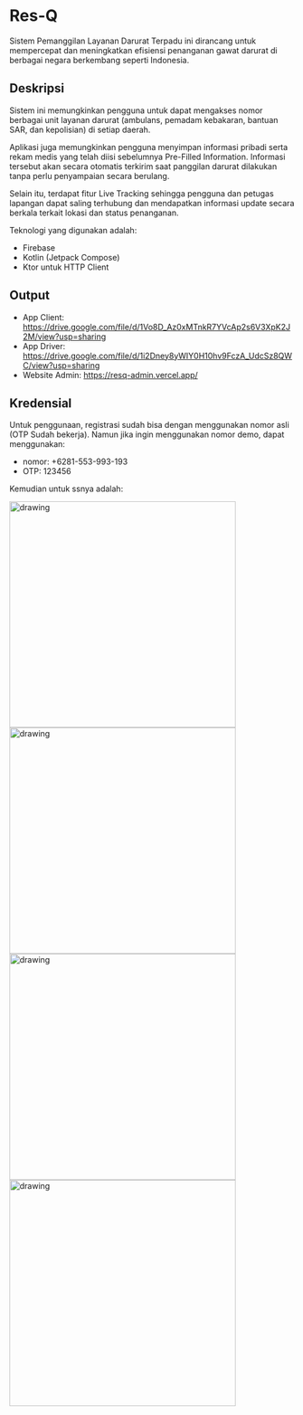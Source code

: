 
# Res-Q
Sistem Pemanggilan Layanan Darurat Terpadu ini dirancang untuk mempercepat dan meningkatkan efisiensi penanganan gawat darurat di berbagai negara berkembang seperti Indonesia.

## Deskripsi
Sistem ini memungkinkan pengguna untuk dapat mengakses nomor berbagai unit layanan darurat (ambulans, pemadam kebakaran, bantuan SAR, dan kepolisian) di setiap daerah. 

Aplikasi juga memungkinkan pengguna menyimpan informasi pribadi serta rekam medis yang telah diisi sebelumnya Pre-Filled Information. Informasi tersebut akan secara otomatis terkirim saat panggilan darurat dilakukan tanpa perlu penyampaian secara berulang.

Selain itu, terdapat fitur Live Tracking sehingga pengguna dan petugas lapangan dapat saling terhubung dan mendapatkan informasi update secara berkala terkait lokasi dan status penanganan.

Teknologi yang digunakan adalah:
- Firebase
- Kotlin (Jetpack Compose)
- Ktor untuk HTTP Client

## Output

 - App Client: https://drive.google.com/file/d/1Vo8D_Az0xMTnkR7YVcAp2s6V3XpK2J2M/view?usp=sharing
 - App Driver: https://drive.google.com/file/d/1i2Dney8yWIY0H10hv9FczA_UdcSz8QWC/view?usp=sharing
 - Website Admin: https://resq-admin.vercel.app/

## Kredensial
Untuk penggunaan, registrasi sudah bisa dengan menggunakan nomor asli (OTP Sudah bekerja).  Namun jika ingin menggunakan nomor demo, dapat menggunakan:
 - nomor: +6281-553-993-193 
 - OTP: 123456

Kemudian untuk ssnya adalah: 

<img src="https://github.com/Hackfest-Durian-Runtuh/ResQ-FE-Driver/blob/master/ss/login.JPG?raw=true" alt="drawing" width="400"/>

<img src="https://github.com/Hackfest-Durian-Runtuh/ResQ-FE-Driver/blob/master/ss/logged_in.JPG?raw=true" alt="drawing" width="400"/>

<img src="https://github.com/Hackfest-Durian-Runtuh/ResQ-FE-Driver/blob/master/ss/diterima.JPG?raw=true" alt="drawing" width="400"/>

<img src="https://github.com/Hackfest-Durian-Runtuh/ResQ-FE-Driver/blob/master/ss/panggilan_masuk.JPG?raw=true" alt="drawing" width="400"/>
